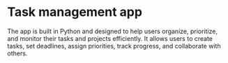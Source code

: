# Task management app
The app is built in Python and designed to help users organize, prioritize, and monitor their tasks and projects efficiently. It allows users to create tasks, set deadlines, assign priorities, track progress, and collaborate with others.
